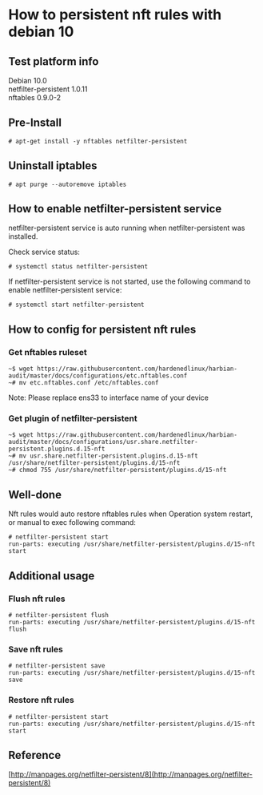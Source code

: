 # How to persistent nft rules with debian 10 

## Test platform info 

Debian  10.0   
netfilter-persistent    1.0.11  
nftables    0.9.0-2

## Pre-Install 
```
# apt-get install -y nftables netfilter-persistent 
```  

## Uninstall iptables 
```
# apt purge --autoremove iptables 
```

## How to enable netfilter-persistent service

netfilter-persistent service is auto running when netfilter-persistent was installed.

Check service status:
```
# systemctl status netfilter-persistent
```

If netfilter-persistent service is not started, use the following command to enable netfilter-persistent service:
```
# systemctl start netfilter-persistent
```

## How to config for persistent nft rules  

### Get nftables ruleset  
```
~$ wget https://raw.githubusercontent.com/hardenedlinux/harbian-audit/master/docs/configurations/etc.nftables.conf 
~# mv etc.nftables.conf /etc/nftables.conf 
``` 

Note: Please replace ens33 to interface name of your device 

### Get plugin of netfilter-persistent 
```
~$ wget https://raw.githubusercontent.com/hardenedlinux/harbian-audit/master/docs/configurations/usr.share.netfilter-persistent.plugins.d.15-nft
~# mv usr.share.netfilter-persistent.plugins.d.15-nft /usr/share/netfilter-persistent/plugins.d/15-nft
~# chmod 755 /usr/share/netfilter-persistent/plugins.d/15-nft 
```

## Well-done 
Nft rules would auto restore nftables rules when Operation system restart, or manual to exec following command:
```
# netfilter-persistent start 
run-parts: executing /usr/share/netfilter-persistent/plugins.d/15-nft start 
```

## Additional usage 
### Flush nft rules 
```
# netfilter-persistent flush
run-parts: executing /usr/share/netfilter-persistent/plugins.d/15-nft flush 
```
### Save nft rules 
```
# netfilter-persistent save 
run-parts: executing /usr/share/netfilter-persistent/plugins.d/15-nft save 
```

### Restore nft rules 
```
# netfilter-persistent start
run-parts: executing /usr/share/netfilter-persistent/plugins.d/15-nft start 
```

## Reference 
[http://manpages.org/netfilter-persistent/8](http://manpages.org/netfilter-persistent/8)  


